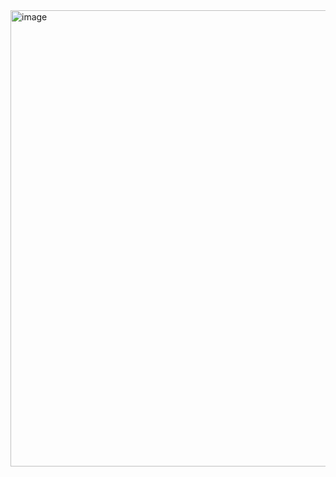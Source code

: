 <img width="759" height="730" alt="image" src="https://github.com/user-attachments/assets/fce8aa80-6c92-4f19-bc9b-381f83dc00b2" />
